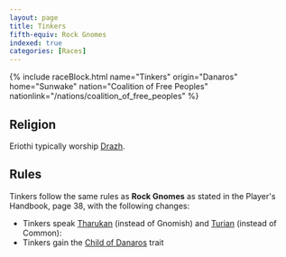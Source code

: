 ```yaml
---
layout: page
title: Tinkers
fifth-equiv: Rock Gnomes
indexed: true
categories: [Races]
---
```


{% include raceBlock.html name="Tinkers" origin="Danaros" home="Sunwake" nation="Coalition of Free Peoples" nationlink="/nations/coalition_of_free_peoples" %}

## Religion

Eriothi typically worship [Drazh](/pantheons/the_unscathed).

## Rules

Tinkers follow the same rules as **Rock Gnomes** as stated in the Player's Handbook, page 38, with the following changes:

- Tinkers speak [Tharukan](/general/languages) (instead of Gnomish) and [Turian](/general/languages) (instead of Common):
- Tinkers gain the [Child of Danaros](/rules/child_of_danaros) trait
